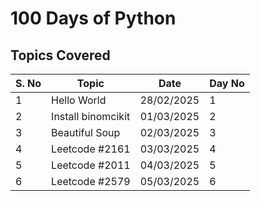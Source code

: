 # 100 Days of Python

## Topics Covered

| S. No | Topic           | Date       | Day No |
|-------|---------------|------------|--------|
| 1     | Hello World   | 28/02/2025 | 1      |
| 2     | Install binomcikit | 01/03/2025 | 2 |
| 3     | Beautiful Soup | 02/03/2025 | 3     |
| 4     | Leetcode #2161 | 03/03/2025 | 4     |
| 5     | Leetcode #2011 | 04/03/2025 | 5     |
| 6     | Leetcode #2579 | 05/03/2025 | 6     |

